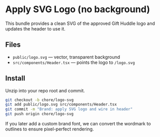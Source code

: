 # Apply SVG Logo (no background)

This bundle provides a clean SVG of the approved Gift Huddle logo and updates the header to use it.

## Files

- `public/logo.svg` — vector, transparent background
- `src/components/Header.tsx` — points the logo to `/logo.svg`

## Install

Unzip into your repo root and commit.

```bash
git checkout -b chore/logo-svg
git add public/logo.svg src/components/Header.tsx
git commit -m "Brand: apply SVG logo and wire in header"
git push origin chore/logo-svg
```

If you later add a custom brand font, we can convert the wordmark to outlines to ensure pixel-perfect rendering.
